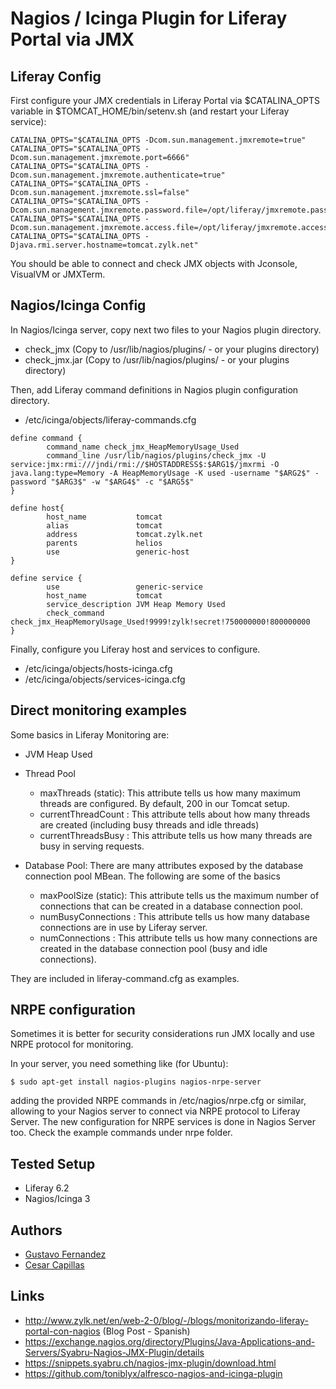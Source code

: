 # Nagios / Icinga Plugin for Liferay Portal via JMX

## Liferay Config

First configure your JMX credentials in Liferay Portal via $CATALINA_OPTS variable in $TOMCAT_HOME/bin/setenv.sh (and restart your Liferay service): 
```
CATALINA_OPTS="$CATALINA_OPTS -Dcom.sun.management.jmxremote=true"
CATALINA_OPTS="$CATALINA_OPTS -Dcom.sun.management.jmxremote.port=6666"
CATALINA_OPTS="$CATALINA_OPTS -Dcom.sun.management.jmxremote.authenticate=true"
CATALINA_OPTS="$CATALINA_OPTS -Dcom.sun.management.jmxremote.ssl=false"
CATALINA_OPTS="$CATALINA_OPTS -Dcom.sun.management.jmxremote.password.file=/opt/liferay/jmxremote.password"
CATALINA_OPTS="$CATALINA_OPTS -Dcom.sun.management.jmxremote.access.file=/opt/liferay/jmxremote.access"
CATALINA_OPTS="$CATALINA_OPTS -Djava.rmi.server.hostname=tomcat.zylk.net"
```

You should be able to connect and check JMX objects with Jconsole, VisualVM or JMXTerm.

## Nagios/Icinga Config

In Nagios/Icinga server, copy next two files to your Nagios plugin directory.
 - check_jmx (Copy to /usr/lib/nagios/plugins/ - or your plugins directory) 
 - check_jmx.jar (Copy to /usr/lib/nagios/plugins/ - or your plugins directory) 
 
Then, add Liferay command definitions in Nagios plugin configuration directory.
 - /etc/icinga/objects/liferay-commands.cfg
 
 
```
define command {
        command_name check_jmx_HeapMemoryUsage_Used
        command_line /usr/lib/nagios/plugins/check_jmx -U service:jmx:rmi:///jndi/rmi://$HOSTADDRESS$:$ARG1$/jmxrmi -O java.lang:type=Memory -A HeapMemoryUsage -K used -username "$ARG2$" -password "$ARG3$" -w "$ARG4$" -c "$ARG5$"
}
```

```
define host{
        host_name           tomcat
        alias               tomcat
        address             tomcat.zylk.net
        parents             helios
        use                 generic-host
}
```

```
define service {
        use                 generic-service
        host_name           tomcat
        service_description JVM Heap Memory Used
        check_command       check_jmx_HeapMemoryUsage_Used!9999!zylk!secret!750000000!800000000
}
```

 
Finally, configure you Liferay host and services to configure. 
- /etc/icinga/objects/hosts-icinga.cfg 
- /etc/icinga/objects/services-icinga.cfg 

## Direct monitoring examples

Some basics in Liferay Monitoring are:

* JVM Heap Used 

* Thread Pool
  * maxThreads (static): This attribute tells us how many maximum threads
are configured. By default, 200 in our Tomcat setup.
  * currentThreadCount : This attribute tells about how many threads are created (including busy threads and idle threads)
  * currentThreadsBusy : This attribute tells us how many threads are busy in serving requests.

* Database Pool: There are many attributes exposed by the database connection pool MBean. The following are some of the basics
  * maxPoolSize (static): This attribute tells us the maximum number of connections that can be created in a database connection pool. 
  * numBusyConnections : This attribute tells us how many database connections are in use by Liferay server.
  * numConnections : This attribute tells us how many connections are created in the database connection pool (busy and idle connections).

They are included in liferay-command.cfg as examples.

## NRPE configuration

Sometimes it is better for security considerations run JMX locally and use NRPE protocol for monitoring.

In your server, you need something like (for Ubuntu):
```
$ sudo apt-get install nagios-plugins nagios-nrpe-server
```
adding the provided NRPE commands in /etc/nagios/nrpe.cfg or similar, allowing to your Nagios server to connect via NRPE protocol to Liferay Server. The new configuration for NRPE services is done in Nagios Server too. Check the example commands  under nrpe folder.

## Tested Setup
- Liferay 6.2
- Nagios/Icinga 3

## Authors
- [Gustavo Fernandez](http://github.com/guszylk)
- [Cesar Capillas](http://github.com/CesarCapillas)

## Links
- http://www.zylk.net/en/web-2-0/blog/-/blogs/monitorizando-liferay-portal-con-nagios (Blog Post - Spanish)
- https://exchange.nagios.org/directory/Plugins/Java-Applications-and-Servers/Syabru-Nagios-JMX-Plugin/details
- https://snippets.syabru.ch/nagios-jmx-plugin/download.html
- https://github.com/toniblyx/alfresco-nagios-and-icinga-plugin
